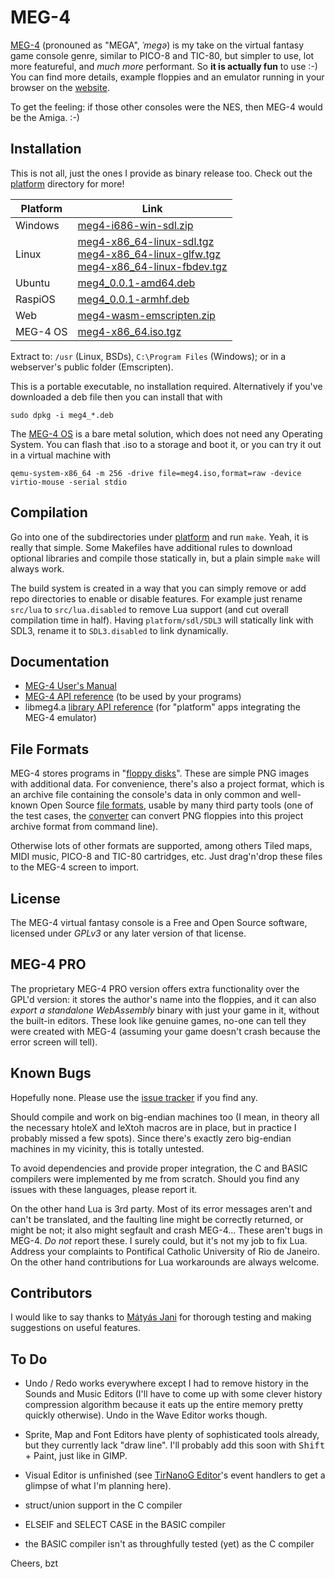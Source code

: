 MEG-4
=====

[MEG-4](https://bztsrc.gitlab.io/meg4) (pronouned as "MEGA", *ˈmegə*) is my take on the virtual fantasy game console genre, similar
to PICO-8 and TIC-80, but simpler to use, lot more featureful, and *much more* performant. So **it is actually fun** to use :-)
You can find more details, example floppies and an emulator running in your browser on the [website](https://bztsrc.gitlab.io/meg4).

To get the feeling: if those other consoles were the NES, then MEG-4 would be the Amiga. :-)

Installation
------------

This is not all, just the ones I provide as binary release too. Check out the [platform](platform) directory for more!

| Platform   | Link                                                                                                           |
|------------|----------------------------------------------------------------------------------------------------------------|
| Windows    | [meg4-i686-win-sdl.zip](https://gitlab.com/bztsrc/meg4/raw/binaries/meg4-i686-win-sdl.zip)                     |
| Linux      | [meg4-x86_64-linux-sdl.tgz](https://gitlab.com/bztsrc/meg4/raw/binaries/meg4-x86_64-linux-sdl.tgz)<br>[meg4-x86_64-linux-glfw.tgz](https://gitlab.com/bztsrc/meg4/raw/binaries/meg4-x86_64-linux-glfw.tgz)<br>[meg4-x86_64-linux-fbdev.tgz](https://gitlab.com/bztsrc/meg4/raw/binaries/meg4-x86_64-linux-fbdev.tgz) |
| Ubuntu     | [meg4_0.0.1-amd64.deb](https://gitlab.com/bztsrc/meg4/raw/binaries/meg4_0.0.1-amd64.deb)                       |
| RaspiOS    | [meg4_0.0.1-armhf.deb](https://gitlab.com/bztsrc/meg4/raw/binaries/meg4_0.0.1-armhf.deb)                       |
| Web        | [meg4-wasm-emscripten.zip](https://gitlab.com/bztsrc/meg4/raw/binaries/meg4-wasm-emscripten.zip)               |
| MEG-4 OS   | [meg4-x86_64.iso.tgz](https://gitlab.com/bztsrc/meg4/raw/binaries/meg4-x86_64.iso.tgz)                         |

Extract to: `/usr` (Linux, BSDs), `C:\Program Files` (Windows); or in a webserver's public folder (Emscripten).

This is a portable executable, no installation required. Alternatively if you've downloaded a deb file then you can install that with

```
sudo dpkg -i meg4_*.deb
```

The [MEG-4 OS](platform/baremetal) is a bare metal solution, which does not need any Operating System. You can flash that .iso to a
storage and boot it, or you can try it out in a virtual machine with

```
qemu-system-x86_64 -m 256 -drive file=meg4.iso,format=raw -device virtio-mouse -serial stdio
```

Compilation
-----------

Go into one of the subdirectories under [platform](https://gitlab.com/bztsrc/meg4/tree/main/platform) and run `make`. Yeah, it
is really that simple. Some Makefiles have additional rules to download optional libraries and compile those statically in, but
a plain simple `make` will always work.

The build system is created in a way that you can simply remove or add repo directories to enable or disable features. For
example just rename `src/lua` to `src/lua.disabled` to remove Lua support (and cut overall compilation time in half). Having
`platform/sdl/SDL3` will statically link with SDL3, rename it to `SDL3.disabled` to link dynamically.

Documentation
-------------

- [MEG-4 User's Manual](https://bztsrc.gitlab.io/meg4/manual_en.html)
- [MEG-4 API reference](https://bztsrc.gitlab.io/meg4/manual_en.html#memory_map) (to be used by your programs)
- libmeg4.a [library API reference](docs/API.md) (for "platform" apps integrating the MEG-4 emulator)

File Formats
------------

MEG-4 stores programs in "[floppy disks](docs/floppy.md)". These are simple PNG images with additional data. For convenience,
there's also a project format, which is an archive file containing the console's data in only common and well-known Open Source
[file formats](docs/en/formats.md), usable by many third party tools (one of the test cases, the [converter](tests/converter)
can convert PNG floppies into this project archive format from command line).

Otherwise lots of other formats are supported, among others Tiled maps, MIDI music, PICO-8 and TIC-80 cartridges, etc. Just
drag'n'drop these files to the MEG-4 screen to import.

License
-------

The MEG-4 virtual fantasy console is a Free and Open Source software, licensed under *GPLv3* or any later version of that license.

MEG-4 PRO
---------

The proprietary MEG-4 PRO version offers extra functionality over the GPL'd version: it stores the author's name into the floppies,
and it can also *export a standalone WebAssembly* binary with just your game in it, without the built-in editors. These look like
genuine games, no-one can tell they were created with MEG-4 (assuming your game doesn't crash because the error screen will tell).

Known Bugs
----------

Hopefully none. Please use the [issue tracker](https://gitlab.com/bztsrc/meg4/issues) if you find any.

Should compile and work on big-endian machines too (I mean, in theory all the necessary htoleX and leXtoh macros are in place, but
in practice I probably missed a few spots). Since there's exactly zero big-endian machines in my vicinity, this is totally untested.

To avoid dependencies and provide proper integration, the C and BASIC compilers were implemented by me from scratch. Should you
find any issues with these languages, please report it.

On the other hand Lua is 3rd party. Most of its error messages aren't and can't be translated, and the faulting line might be
correctly returned, or might be not; it also might segfault and crash MEG-4... These aren't bugs in MEG-4. *Do not* report these.
I surely could, but it's not my job to fix Lua. Address your complaints to Pontifical Catholic University of Rio de Janeiro. On
the other hand contributions for Lua workarounds are always welcome.

Contributors
------------

I would like to say thanks to [Mátyás Jani](https://gitlab.com/jzombi) for thorough testing and making suggestions on useful
features.

To Do
-----

- Undo / Redo works everywhere except I had to remove history in the Sounds and Music Editors (I'll have to come up with some clever
  history compression algorithm because it eats up the entire memory pretty quickly otherwise). Undo in the Wave Editor works though.

- Sprite, Map and Font Editors have plenty of sophisticated tools already, but they currently lack "draw line". I'll probably add
  this soon with <kbd>Shift</kbd> + Paint, just like in GIMP.

- Visual Editor is unfinished (see [TirNanoG Editor](https://tirnanog.codeberg.page/images/tnge5.png)'s event handlers to get a
  glimpse of what I'm planning here).

- struct/union support in the C compiler

- ELSEIF and SELECT CASE in the BASIC compiler

- the BASIC compiler isn't as throughfully tested (yet) as the C compiler

Cheers,
bzt
